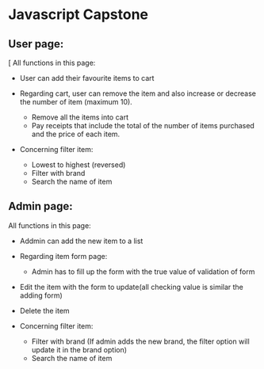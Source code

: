 # Javascript Capstone  


## User page: 
[
All functions in this page: 

* User can add their favourite items to cart

* Regarding cart, user can remove the item and also increase or decrease the number of item (maximum 10).
  * Remove all the items into cart
  * Pay receipts that include the total of the number of items purchased and the price of each item. 

* Concerning filter item:
  * Lowest to highest (reversed)
  * Filter with brand
  * Search the name of item
## Admin page: 


All functions in this page: 

* Addmin can add the new item to a list

* Regarding item form page:
  * Admin has to fill up the form with the true value of validation of form

* Edit the item with the form to update(all checking value is similar the adding form) 
* Delete the item

* Concerning filter item:
  * Filter with brand (If admin adds the new brand, the filter option will update it in the brand option)
  * Search the name of item
